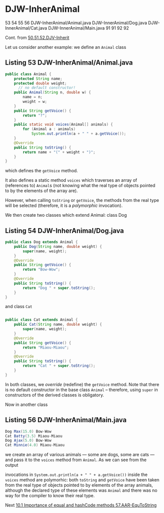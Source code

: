 # DJW-InherAnimal
53 54 55 56 DJW-InherAnimal/Animal.java DJW-InnerAnimal/Dog.java DJW-InnerAnimal/Cat.java DJW-InnerAnimal/Main.java 91 91 92 92

Cont. from [50.51.52.DJV-Inherit](https://github.com/Java-PJATK/50.51.52.DJV-Inherit)

Let us consider another example: we define an `Animal` class

## Listing 53 DJW-InherAnimal/Animal.java

```java
public class Animal {
    protected String name;
    protected double weight;
      // no default constructor!
    public Animal(String n, double w) {
        name = n;
        weight = w;
    }
    public String getVoice() {
        return "?";
    }
    public static void voices(Animal[] animals) {
        for (Animal a : animals)
            System.out.println(a + " " + a.getVoice());
    }
    @Override
    public String toString() {
        return name + "(" + weight + ")";
    }
}
```
which defines the `getVoice` method.

It also defines a static method `voices` which traverses an array of (references to) `Animal`s (not knowing what the real type of objects pointed to by the elements of the array are).

However, when calling `toString` or `getVoice`, the methods from the real type will be selected (therefore, it is a _polymorphic_ invocation).

We then create two classes which extend Animal: class Dog

## Listing 54 DJW-InherAnimal/Dog.java

```java
public class Dog extends Animal {
    public Dog(String name, double weight) {
        super(name, weight);
    }
    @Override
    public String getVoice() {
        return "Bow-Wow";
    }
    @Override
    public String toString() {
        return "Dog " + super.toString();
    }
}
```
and class `Cat`

```java

public class Cat extends Animal {
    public Cat(String name, double weight) {
        super(name, weight);
    }
    @Override
    public String getVoice() {
        return "Miaou-Miaou";
    }
    @Override
    public String toString() {
        return "Cat " + super.toString();
    }
}
```
In both classes, we _override_ (redefine) the `getVoice` method. Note that there is no default constructor in the base class `Animal` – therefore, using `super` in constructors of the derived classes is obligatory.

Now in another class  

## Listing 56 DJW-InherAnimal/Main.java

```java
Dog Max(15.0) Bow-Wow
Cat Batty(3.5) Miaou-Miaou
Dog Ajax(5.0) Bow-Wow
Cat Minnie(4.0) Miaou-Miaou
```

we create an array of various animals — some are dogs, some are cats — and pass it to the `voices` method from `Animal`. As we can see from the output

invocations in `System.out.println(a + " " + a.getVoice())` inside the `voices` method are polymorhic: both `toString` and `getVoice` have been taken from the real type of objects pointed to by elements of the array animals, although the declared type of these elements was `Animal` and there was no way for the compiler to know their real type.

Next [10.1 Importance of equal and hashCode methods 57.AAR-EquToString](https://github.com/Java-PJATK/57.AAR-EquToString)
